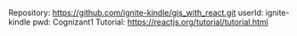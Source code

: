 Repository: https://github.com/ignite-kindle/gis_with_react.git
userId: ignite-kindle
pwd: Cognizant1
Tutorial: https://reactjs.org/tutorial/tutorial.html
